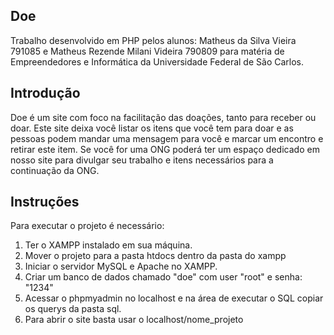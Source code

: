 Doe
-----
Trabalho desenvolvido em PHP pelos alunos: Matheus da Silva Vieira 791085 e Matheus Rezende Milani Videira 790809 para matéria de Empreendedores e Informática da Universidade Federal de São Carlos.

## Introdução
Doe é um site com foco na facilitação das doações, tanto para receber ou doar. Este site deixa você listar os itens que você tem para doar e as pessoas podem mandar uma mensagem para você e marcar um encontro e retirar este item. Se você for uma ONG poderá ter um espaço dedicado em nosso site para divulgar seu trabalho e itens necessários para a continuação da ONG.

Instruções
-----
Para executar o projeto é necessário:

1. Ter o XAMPP instalado em sua máquina.
2. Mover o projeto para a pasta htdocs dentro da pasta do xampp
3. Iniciar o servidor MySQL e Apache no XAMPP.
4. Criar um banco de dados chamado "doe" com user "root" e senha: "1234"
5. Acessar o phpmyadmin no localhost e na área de executar o SQL copiar os querys da pasta sql. 
6. Para abrir o site basta usar o localhost/nome_projeto
